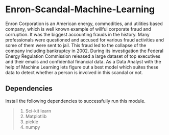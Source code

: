 # Enron-Scandal-Machine-Learning

Enron Corporation is an American energy, commodities, and utilities based company, which is well known example of willful corporate fraud and corruption. It was the biggest accounting frauds in the history. Many professionals were questioned and accused for various fraud activities and some of them were sent to jail. This fraud led to the collapse of the company including bankruptcy in 2002. During its investigation the Federal Energy Regulation Commission released a large dataset of top executives and their emails and confidential financial data. As a Data Analyst with the help of Machine Learning lets figure out a best model which suites these data to detect whether a person is involved in this scandal or not.

## Dependencies

Install the following dependencies to successfully run this module.

> 1. Sci-kit learn
> 2. Matplotlib
> 3. pickle
> 4. numpy
